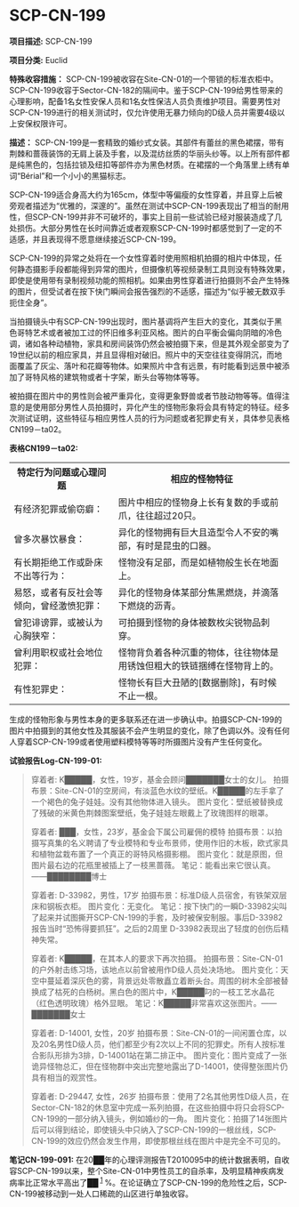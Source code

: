 # SCP-CN-199


**项目描述:** SCP-CN-199

**项目分类:** Euclid

**特殊收容措施：** SCP-CN-199被收容在Site-CN-01的一个带锁的标准衣柜中。SCP-CN-199收容于Sector-CN-182的隔间中。鉴于SCP-CN-199给男性带来的心理影响，配备1名女性安保人员和1名女性保洁人员负责维护项目。需要男性对SCP-CN-199进行的相关测试时，仅允许使用无暴力倾向的D级人员并需要4级以上安保权限许可。

**描述：** SCP-CN-199是一套精致的婚纱式女装。其部件有蕾丝的黑色裙摆，带有荆棘和蔷薇装饰的无肩上装及手套，以及混纺丝质的华丽头纱等。以上所有部件都是纯黑色的，包括拉锁及纽扣等部件亦为黑色材质。在裙摆的一个角落里上绣有单词“Bérial”和一个小小的黑猫标志。

SCP-CN-199适合身高大约为165cm，体型中等偏瘦的女性穿着，并且穿上后被旁观者描述为“优雅的，深邃的”。虽然在测试中SCP-CN-199表现出了相当的耐用性，但SCP-CN-199并非不可破坏的，事实上目前一些试验已经对服装造成了几处损伤。大部分男性在长时间靠近或者观察SCP-CN-199时都感觉到了一定的不适感，并且表现得不愿意继续接近SCP-CN-199。

SCP-CN-199的异常之处将在一个女性穿着时使用照相机拍摄的相片中体现，任何静态摄影手段都能得到异常的图片，但摄像机等视频录制工具则没有特殊效果，即使是使用带有录制视频功能的照相机。如果由男性穿着进行拍摄则不会产生特殊的图片，但受试者在按下快门瞬间会报告强烈的不适感，描述为“似乎被无数双手扼住全身”。

当拍摄镜头中有SCP-CN-199出现时，图片基调将产生巨大的变化，其类似于黑色哥特艺术或者被加工过的怀旧维多利亚风格。图片的白平衡会偏向阴暗的冷色调，诸如各种动植物，家具和房间装饰仍然会被拍摄下来，但是其外观全部变为了19世纪以前的相应家具，并且显得相对破旧。照片中的天空往往变得阴沉，而地面覆盖了灰尘、落叶和花瓣等物体。如果照片中含有远景，有时能看到远景中被添加了哥特风格的建筑物或者十字架，断头台等物体等等。

被拍摄在图片中的男性则会被严重异化，变得更象野兽或者节肢动物等等。值得注意的是使用部分男性人员拍摄时，异化产生的怪物形象将会具有特定的特征。经多次测试证明，这些特征与相应男性人员的行为问题或者犯罪史有关，具体参见表格CN199－ta02。

**表格CN199－ta02:** 

<table class='wiki-content-table'>
 <tr>
  <th colspan='1' rowspan='1'>&#29305;&#23450;&#34892;&#20026;&#38382;&#39064;&#25110;&#24515;&#29702;&#38382;&#39064;</th>
  <th colspan='1' rowspan='1'>&#30456;&#24212;&#30340;&#24618;&#29289;&#29305;&#24449;</th>
 </tr>
 <tr>
  <td colspan='1' rowspan='1'>&#26377;&#32463;&#27982;&#29359;&#32618;&#25110;&#20599;&#31363;&#30294;&#65306;</td>
  <td colspan='1' rowspan='1'>&#22270;&#29255;&#20013;&#30456;&#24212;&#30340;&#24618;&#29289;&#36523;&#19978;&#38271;&#26377;&#22797;&#25968;&#30340;&#25163;&#25110;&#21069;&#29226;&#65292;&#24448;&#24448;&#36229;&#36807;20&#21482;&#12290;</td>
 </tr>
 <tr>
  <td colspan='1' rowspan='1'>&#26366;&#22810;&#27425;&#26292;&#39278;&#26292;&#39135;&#65306;</td>
  <td colspan='1' rowspan='1'>&#24322;&#21270;&#30340;&#24618;&#29289;&#25317;&#26377;&#24040;&#22823;&#19988;&#36896;&#22411;&#20196;&#20154;&#19981;&#23433;&#30340;&#22068;&#37096;&#65292;&#26377;&#26102;&#26159;&#26118;&#34411;&#30340;&#21475;&#22120;&#12290;</td>
 </tr>
 <tr>
  <td colspan='1' rowspan='1'>&#26377;&#38271;&#26399;&#25298;&#32477;&#24037;&#20316;&#25110;&#21351;&#24202;&#19981;&#20986;&#31561;&#34892;&#20026;&#65306;</td>
  <td colspan='1' rowspan='1'>&#24618;&#29289;&#27809;&#26377;&#36275;&#37096;&#65292;&#32780;&#26159;&#22914;&#26893;&#29289;&#33324;&#29983;&#38271;&#22312;&#22320;&#38754;&#19978;&#12290;</td>
 </tr>
 <tr>
  <td colspan='1' rowspan='1'>&#26131;&#24594;&#65292;&#25110;&#32773;&#26377;&#21453;&#31038;&#20250;&#31561;&#20542;&#21521;&#65292;&#26366;&#32463;&#28608;&#24868;&#29359;&#32618;&#65306;</td>
  <td colspan='1' rowspan='1'>&#24322;&#21270;&#30340;&#24618;&#29289;&#36523;&#20307;&#26576;&#37096;&#20998;&#28966;&#40657;&#29123;&#28903;&#65292;&#24182;&#28404;&#33853;&#19979;&#29123;&#28903;&#30340;&#27813;&#38738;&#12290;</td>
 </tr>
 <tr>
  <td colspan='1' rowspan='1'>&#26366;&#29359;&#35837;&#35876;&#32618;&#65292;&#25110;&#34987;&#35748;&#20026;&#24515;&#33016;&#29421;&#31364;&#65306;</td>
  <td colspan='1' rowspan='1'>&#21487;&#25293;&#25668;&#21040;&#24618;&#29289;&#30340;&#36523;&#20307;&#34987;&#25968;&#26522;&#23574;&#38160;&#29289;&#21697;&#21050;&#31359;&#12290;</td>
 </tr>
 <tr>
  <td colspan='1' rowspan='1'>&#26366;&#21033;&#29992;&#32844;&#26435;&#25110;&#31038;&#20250;&#22320;&#20301;&#29359;&#32618;&#65306;</td>
  <td colspan='1' rowspan='1'>&#24618;&#29289;&#32972;&#36127;&#30528;&#21508;&#31181;&#27785;&#37325;&#30340;&#29289;&#20307;&#65292;&#24448;&#24448;&#29289;&#20307;&#26159;&#29992;&#38152;&#34432;&#20294;&#31895;&#22823;&#30340;&#38081;&#38142;&#25414;&#32538;&#22312;&#24618;&#29289;&#32972;&#19978;&#30340;&#12290;</td>
 </tr>
 <tr>
  <td colspan='1' rowspan='1'>&#26377;&#24615;&#29359;&#32618;&#21490;&#65306;</td>
  <td colspan='1' rowspan='1'>&#24618;&#29289;&#38271;&#26377;&#24040;&#22823;&#19985;&#38475;&#30340;[&#25968;&#25454;&#21024;&#38500;]&#65292;&#26377;&#26102;&#20505;&#19981;&#27490;&#19968;&#26681;&#12290;</td>
 </tr>
</table>
生成的怪物形象与男性本身的更多联系还在进一步确认中。拍摄SCP-CN-199的图片中拍摄到的其他女性及其服装不会产生明显的变化，除了色调以外。没有任何人穿着SCP-CN-199或者使用塑料模特等等时所摄图片没有产生任何变化。

**试验报告Log-CN-199-01:** 


> 穿着者: K█████，女性，19岁，基金会顾问███████女士的女儿。
拍摄布景：Site-CN-01的空房间，有淡蓝色水纹的壁纸。K█████的左手拿了一个褐色的兔子娃娃。没有其他物体进入镜头。
图片变化：壁纸被替换成了残破的米黄色荆棘图案壁纸，兔子娃娃左眼戴上了玫瑰图样的眼罩。
> 
> 穿着者: ███，女性，23岁，基金会下属公司雇佣的模特
拍摄布景：以拍摄写真集的名义聘请了专业模特和专业布景师，使用作旧的木板，欧式家具和植物盆栽布置了一个真正的哥特风格摄影棚。
图片变化：就是原图，但图片最右边的花瓶里被插上了一枝黑蔷薇。
笔记：能看出来它很认真。——████████博士
> 
> 穿着者: D-33982，男性，17岁
拍摄布景：标准D级人员宿舍，有铁架双层床和钢板衣柜。
图片变化：无变化。
笔记：按下快门的一瞬D-33982尖叫了起来并试图撕开SCP-CN-199的手套，及时被保安制服。事后D-33982报告当时“恐怖得要抓狂”。之后的2周里 D-33982表现出了轻度的创伤后精神失常。
> 
> 穿着者: K█████，在其本人的要求下再次拍摄。
拍摄布景：Site-CN-01的户外射击练习场，该地点以前曾被用作D级人员处决场地。
图片变化：天空中蔓延着深灰色的雾，背景远处零散矗立着断头台。周围的树木全部被替换成了枯死的白杨树。黑白色的图片中，K█████叼的一枝工艺水晶花（红色透明玫瑰）格外显眼。
笔记：K█████非常喜欢这张图片。——███████女士
> 
> 穿着者: D-14001, 女性，20岁
拍摄布景：Site-CN-01的一间闲置仓库，以及20名男性D级人员，他们都至少有2次以上不同的犯罪史。所有人按标准合影队形排为3排，D-14001站在第二排正中。
图片变化：图片变成了一张诡异怪物总汇，但在怪物群中突出完整地露出了D-14001，使得整张图片仍具有相当的观赏性。
> 
> 穿着者: D-29447, 女性，26岁
拍摄布景：使用了2名其他男性D级人员，在Sector-CN-182的休息室中完成一系列拍摄，在这些拍摄中将只会将SCP-CN-199的一部分纳入镜头，例如婚纱的一角。
图片变化：拍摄了14张图片后可以得到结论，即使镜头中只纳入了SCP-CN-199的一根丝线，SCP-CN-199的效应仍然会发生作用，即使那根丝线在图片中是完全不可见的。
> 

**笔记CN-199-091:** 在20██年的心理评测报告T2010095中的统计数据表明，自收容SCP-CN-199以来，整个Site-CN-01中男性员工的自杀率，及明显精神疾病发病率比正常水平高出了██<sup class='footnoteref'>
 <a shape='rect' class='footnoteref' id='footnoteref-1' href='javascript:;' onclick='WIKIDOT.page.utils.scrollToReference(&apos;footnote-1&apos;)'>1</a>
</sup>%。在论证确立了SCP-CN-199的危险性之后，SCP-CN-199被移动到一处人口稀疏的山区进行单独收容。



